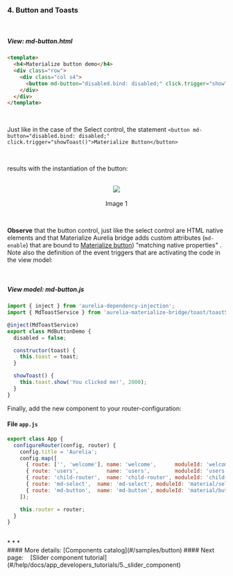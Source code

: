 <br>

### 4. Button and Toasts
<br>

##### View: md-button.html

```html
<template>
  <h4>Materialize button demo</h4>
  <div class="row">
    <div class="col s4">
      <button md-button="disabled.bind: disabled;" click.trigger="showToast()">Materialize Button</button>
    </div>
  </div>
</template>

```
<br>

Just like in the case of the Select control, the statement `<button md-button="disabled.bind: disabled;" click.trigger="showToast()">Materialize Button</button>`

<br>


results with the instantiation of the button:
<br>
<br>

<p align=center>
  <img src="http://i.imgur.com/lf0CQmM.png"></img>
 <br><br>
 Image 1
</p>

<br>

**Observe** that the button control, just like the select control are HTML native elements and that Materialize Aurelia bridge adds custom attributes (`md-enable`) that are bound to [Materialize button](http://materializecss.com/buttons.html))  "matching native properties" . Note also the definition of the event triggers that are activating the code in the view model:


<br>

##### View model:  md-button.js

```javascript
import { inject } from 'aurelia-dependency-injection';
import { MdToastService } from 'aurelia-materialize-bridge/toast/toastService';

@inject(MdToastService)
export class MdButtonDemo {
  disabled = false;

  constructor(toast) {
    this.toast = toast;
  }

  showToast() {
    this.toast.show('You clicked me!', 2000);
  }
}
```
Finally, add the new component to your router-configuration:

#### File `app.js`

```javascript
export class App {
  configureRouter(config, router) {
    config.title = 'Aurelia';
    config.map([
      { route: ['', 'welcome'], name: 'welcome',      moduleId: 'welcome',      nav: true, title: 'Welcome' },
      { route: 'users',         name: 'users',        moduleId: 'users',        nav: true, title: 'Github Users' },
      { route: 'child-router',  name: 'child-router', moduleId: 'child-router', nav: true, title: 'Child Router' },
      { route: 'md-select',  name: 'md-select', moduleId: 'material/select/md-select', nav: true, title: 'Select' },
      { route: 'md-button',  name: 'md-button', moduleId: 'material/button/md-button', nav: true, title: 'Button' }
    ]);

    this.router = router;
  }
}


```

<br>
* * *
<br>
#### More details: [Components catalog](#/samples/button)
#### Next page: &nbsp;&nbsp; [Slider component tutorial](#/help/docs/app_developers_tutorials/5._slider_component)
